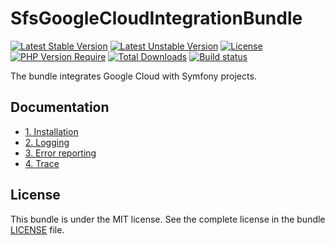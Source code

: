 # SfsGoogleCloudIntegrationBundle

[![Latest Stable Version](https://poser.pugx.org/softspring/google-cloud-integration-bundle/v/stable.svg)](https://packagist.org/packages/softspring/google-cloud-integration-bundle)
[![Latest Unstable Version](https://poser.pugx.org/softspring/google-cloud-integration-bundle/v/unstable.svg)](https://packagist.org/packages/softspring/google-cloud-integration-bundle)
[![License](https://poser.pugx.org/softspring/google-cloud-integration-bundle/license.svg)](https://packagist.org/packages/softspring/google-cloud-integration-bundle)
[![PHP Version Require](http://poser.pugx.org/softspring/google-cloud-integration-bundle/require/php)](https://packagist.org/packages/softspring/google-cloud-integration-bundle)
[![Total Downloads](https://poser.pugx.org/softspring/google-cloud-integration-bundle/downloads)](https://packagist.org/packages/softspring/google-cloud-integration-bundle)
[![Build status](https://github.com/softspring/google-cloud-integration-bundle/actions/workflows/php.yml/badge.svg?branch=5.0)](https://github.com/softspring/google-cloud-integration-bundle/actions/workflows/php.yml)

The bundle integrates Google Cloud with Symfony projects.

## Documentation

* [1. Installation](docs/1_installation.md)
* [2. Logging](docs/2_logging.md)
* [3. Error reporting](docs/3_error_reporting.md)
* [4. Trace](docs/4_trace.md)

## License

This bundle is under the MIT license. See the complete license in the bundle [LICENSE](LICENSE) file.
